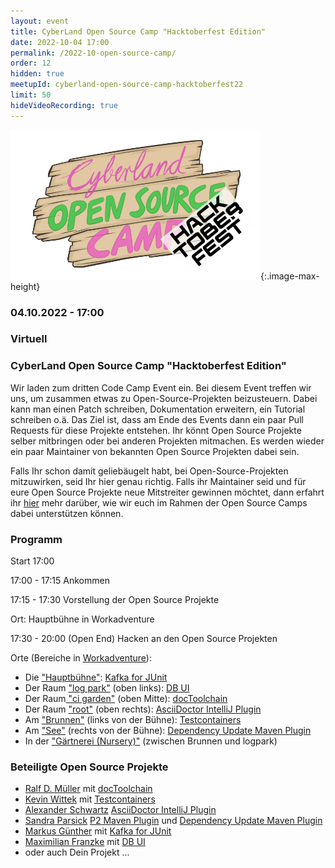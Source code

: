 ```yaml
---
layout: event
title: CyberLand Open Source Camp "Hacktoberfest Edition"
date: 2022-10-04 17:00
permalink: /2022-10-open-source-camp/
order: 12
hidden: true
meetupId: cyberland-open-source-camp-hacktoberfest22
limit: 50
hideVideoRecording: true
---
```


![Logo](/assets/logo/hacktoberfest.png){:.image-max-height}

### <i class="fas fa-lg fa-calendar"></i> 04.10.2022 - 17:00

### <i class="fas fa-lg fa-globe"></i> Virtuell

### <i class="fas fa-lg fa-tv"></i> CyberLand Open Source Camp "Hacktoberfest Edition"

Wir laden zum dritten Code Camp Event ein. Bei diesem Event treffen wir uns, um zusammen etwas zu Open-Source-Projekten beizusteuern. Dabei kann man einen Patch schreiben, Dokumentation erweitern, ein Tutorial schreiben o.ä.
Das Ziel ist, dass am Ende des Events dann ein paar Pull Requests für diese Projekte entstehen. Ihr könnt Open Source Projekte selber mitbringen oder bei 
anderen Projekten mitmachen. Es werden wieder ein paar Maintainer von bekannten Open Source Projekten dabei sein.

Falls Ihr schon damit geliebäugelt habt, bei Open-Source-Projekten mitzuwirken, seid Ihr hier genau richtig. Falls ihr Maintainer seid und für eure Open 
Source Projekte neue Mitstreiter gewinnen möchtet, dann erfahrt ihr [hier](/open-source-camp-issues/) mehr darüber, wie wir euch im Rahmen der Open Source 
Camps dabei unterstützen können.

### Programm


Start 17:00

17:00 - 17:15 Ankommen

17:15 - 17:30 Vorstellung der Open Source Projekte

Ort: Hauptbühne in Workadventure

17:30 - 20:00 (Open End) Hacken an den Open Source Projekten

Orte (Bereiche in [Workadventure](https://world.cyberland.ijug.eu/)):
* Die ["Hauptbühne"](https://chat.frech.info/cyberlandstage): [Kafka for JUnit](https://www.mguenther.net/2022/10/version_3_2_1_of_kafka_junit_released/index.html)
* Der Raum ["log park"](https://chat.frech.info/cyberlandlogpark) (oben links): [DB UI](https://github.com/db-ui)
* Der Raum[ "ci garden"](https://chat.frech.info/cyberlandcigarden) (oben Mitte): [docToolchain](https://github.com/docToolchain/docToolchain/)
* Der Raum ["root"](https://chat.frech.info/cyberlandroot) (oben rechts): [AsciiDoctor IntelliJ Plugin](https://github.com/asciidoctor/asciidoctor-intellij-plugin)
* Am ["Brunnen"](https://chat.frech.info/cyberlandbrunnen) (links von der Bühne): [Testcontainers](https://github.com/testcontainers/testcontainers-java)
* Am ["See"](https://chat.frech.info/cyberlandsee) (rechts von der Bühne): [Dependency Update Maven Plugin](https://github.com/georgberky/dependency-update-maven-plugin)
* In der ["Gärtnerei (Nursery)"](https://chat.frech.info/cyberlandnursery) (zwischen Brunnen und logpark)


### Beteiligte Open Source Projekte

* [Ralf D. Müller](https://twitter.com/RalfDMueller) mit [docToolchain](https://github.com/docToolchain/docToolchain/)
* [Kevin Wittek](https://twitter.com/Kiview) mit [Testcontainers](https://github.com/testcontainers/testcontainers-java)
* [Alexander Schwartz](https://twitter.com/ahus1de) [AsciiDoctor IntelliJ Plugin](https://github.com/asciidoctor/asciidoctor-intellij-plugin)
* [Sandra Parsick](https://twitter.com/SandraParsick) [P2 Maven Plugin](https://github.com/reficio/p2-maven-plugin) und [Dependency Update Maven Plugin](https://github.com/georgberky/dependency-update-maven-plugin)
* [Markus Günther](https://twitter.com/markus_guenther) mit [Kafka for JUnit](https://www.mguenther.net/2022/10/version_3_2_1_of_kafka_junit_released/index.html)
* [Maximilian Franzke](https://twitter.com/maedmaex) mit [DB UI](https://github.com/db-ui)
* oder auch Dein Projekt ...
